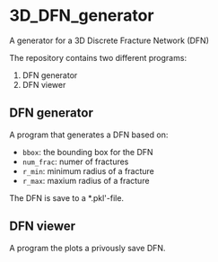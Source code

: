 # 3D_DFN_generator
A generator for a 3D Discrete Fracture Network (DFN)

The repository contains two different programs:
1. DFN generator
2. DFN viewer

## DFN generator
A program that generates a DFN based on:
- `bbox`: the bounding box for the DFN
- `num_frac`: numer of fractures
- `r_min`: minimum radius of a fracture
- `r_max`: maxium radius of a fracture

The DFN is save to a *.pkl'-file.

## DFN viewer
A program the plots a privously save DFN.
